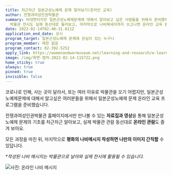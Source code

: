 ```yaml
---
title: 차근차근 일본군성노예제 문제 알아보기(온라인 교육)
author: 전쟁과여성인권박물관
summary: 비대면이지만 일본군성노예제문제에 대해서 알아보고 싶은 사람들을 위해서 준비했어요. 쉽고 재미있는 교육 자료를 보고, 읽고,
  박물관 전시도 실제 동선대로 둘러보고, 마지막으로 나비메세지까지 쓰고나면 온라인 교육 완료!
date: 2022-02-14T02:40:31.611Z
application_end_date: 상시
program_target: 일본군성노예제 문제에 관심이 있는 누구나
program_member: 제한 없음
program_contact: 02-392-5252
apply_link: https://womenandwarmuseum.net/learning-and-research/e-learning/
image: /img/화면-캡처-2022-02-14-115722.png
home_sticky: true
always: true
pinned: true
invisible: false
---
```

코로나로 인해, 사는 곳이 달라서, 또는 여러 이유로 박물관을 오기 어렵지만, 일본군성노예제문제에 대해서 알고싶은 여러분들을 위해서 일본군성노예제 문제 온라인 교육 프로그램을 준비했습니다. 

전쟁과여성인권박물관 홈페이지에서만 만나볼 수 있는 **자료집과 영상**을 통해 일본군성노예제 문제의 기초를 차근차근 알아보고, 실제 박물관 관람 동선대로 **온라인 관람**도 즐겨 보아요.

모든 과정을 마친 뒤, 마지막으로 **평화의 나비메시지 작성하면 나만의 이미지  간직할** 수 있답니다.

*\*작성된 나비 메시지는 박물관으로 날아와 실제 전시에 활용될 수 있습니다.*

![사진: 온라인 나비 메시지](/img/화면-캡처-2022-02-14-115618.png "사진: 온라인 나비 메시지")